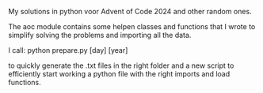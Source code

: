 My solutions in python voor Advent of Code 2024 and other random ones.

The aoc module contains some helpen classes and functions that I wrote to simplify solving the problems and importing all the data.

I call: python prepare.py [day] [year] 

to quickly generate the .txt files in the right folder and a new script to efficiently start working a python file with the right imports and load functions.
